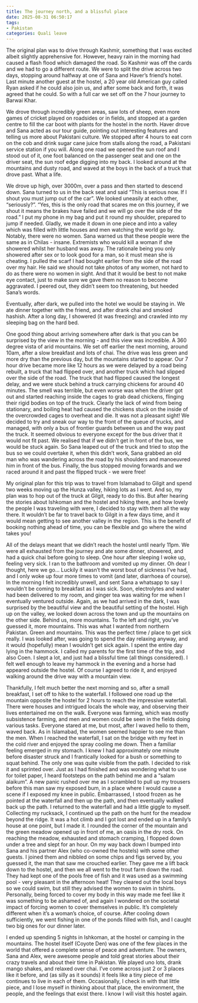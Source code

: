 ```yaml
---
title: The journey north, and a blissful place
date: 2025-08-31 06:50:17
tags:
- Pakistan
categories: Quali leave
---
```

The original plan was to drive through Kashmir, something that I was excited albeit slightly apprehensive for. However, heavy rain in the morning had caused a flash flood which damaged the road. So Kashmir was off the cards and we had to go a different route. We were to split the drive across two days, stopping around halfway at one of Sana and Haver’s friend’s hotel. Last minute another guest at the hostel, a 20 year old American guy called Ryan asked if he could also join us, and after some back and forth, it was agreed that he could. So with a full car we set off on the 7 hour journey to Barwai Khar. 

We drove through incredibly green areas, saw lots of sheep, even more games of cricket played on roadsides or in fields, and stopped at a garden centre to fill the car boot with plants for the hostel in the north. Haver drove and Sana acted as our tour guide, pointing out interesting features and telling us more about Pakistani culture. We stopped after 4 hours to eat corn on the cob and drink sugar cane juice from stalls along the road, a Pakistani service station if you will. Along one road we opened the sun roof and I stood out of it, one foot balanced on the passenger seat and one on the driver seat, the sun roof edge digging into my back. I looked around at the mountains and dusty road, and waved at the boys in the back of a truck that drove past. What a life.

We drove up high, over 3000m, over a pass and then started to descend down. Sana turned to us in the back seat and said “This is serious now. If I shout you must jump out of the car”. We looked uneasily at each other, “seriously?”. “Yes, this is the only road that scares me on this journey, if we shout it means the brakes have failed and we will go over the side of the road.” I put my phone in my bag and put it round my shoulder, prepared to jump if needed. Gladly, we made it down in one piece and into a valley which was filled with little houses and men watching the world go by. Notably, there were no women. Sana warned us that these people were the same as in Chilas - insane. Extremists who would kill a woman if she showered whilst her husband was away. The rationale being you only showered after sex or to look good for a man, so it must mean she is cheating. I pulled the scarf I had bought earlier from the side of the road over my hair. He said we should not take photos of any women, not hard to do as there were no women in sight. And that it would be best to not make eye contact, just to make sure we gave them no reason to become aggravated. I peered out, they didn’t seem too threatening, but heeded Sana’s words.

Eventually, after dark, we pulled into the hotel we would be staying in. We ate dinner together with the friend, and after drank chai and smoked hashish. After a long day, I showered (it was freezing) and crawled into my sleeping bag on the hard bed.

One good thing about arriving somewhere after dark is that you can be surprised by the view in the morning - and this view was incredible. A 360 degree vista of arid mountains. We set off earlier the next morning, around 10am, after a slow breakfast and lots of chai. The drive was less green and more dry than the previous day, but the mountains started to appear. Our 7 hour drive became more like 12 hours as we were delayed by a road being rebuilt, a truck that had flipped over, and another truck which had slipped over the side of the road. The truck that had flipped caused the longest delay, and we were stuck behind a truck carrying chickens for around 40 minutes. The smell was terrible, but even worse was when the driver got out and started reaching inside the cages to grab dead chickens, flinging their rigid bodies on top of the truck. Clearly the lack of wind from being stationary, and boiling heat had caused the chickens stuck on the inside of the overcrowded cages to overheat and die. It was not a pleasant sight! We decided to try and sneak our way to the front of the queue of trucks, and managed, with only a bus of frontier guards between us and the way past the truck. It seemed obvious to everyone except for the bus driver that it would not fit past. We realised that if we didn’t get in front of the bus, we would be stuck again. So Sana leaped out of the truck and tried to stop the bus so we could overtake it, when this didn’t work, Sana grabbed an old man who was wandering across the road by his shoulders and manoeuvred him in front of the bus. Finally, the bus stopped moving forwards and we raced around it and past the flipped truck - we were free!

My original plan for this trip was to travel from Islamabad to Gilgit and spend two weeks moving up the Hunza valley, hiking lots as I went. And so, my plan was to hop out of the truck at Gilgit, ready to do this. But after hearing the stories about Ishkoman and the hostel and hiking there, and how lovely the people I was traveling with were, I decided to stay with them all the way there. It wouldn’t be far to travel back to Gilgit in a few days time, and it would mean getting to see another valley in the region. This is the benefit of booking nothing ahead of time, you can be flexible and go where the wind takes you!

All of the delays meant that we didn’t reach the hostel until nearly 11pm. We were all exhausted from the journey and ate some dinner, showered, and had a quick chai before going to sleep. One hour after sleeping I woke up, feeling very sick. I ran to the bathroom and vomited up my dinner. Oh dear I thought, here we go… Luckily it wasn’t the worst bout of sickness I’ve had, and I only woke up four more times to vomit (and later, diarrhoea of course). In the morning I felt incredibly unwell, and sent Sana a whatsapp to say I wouldn’t be coming to breakfast as I was sick. Soon, electrolytes and water had been delivered to my room, and ginger tea was waiting for me when I eventually ventured outside. Again, as we had arrived in the dark, I was surprised by the beautiful view and the beautiful setting of the hostel. High up on the valley, we looked down across the town and up the mountains on the other side. Behind us, more mountains. To the left and right, you’ve guessed it, more mountains. This was what I wanted from northern Pakistan. Green and mountains. This was the perfect time / place to get sick really. I was looked after, was going to spend the day relaxing anyway, and it would (hopefully) mean I wouldn’t get sick again. I spent the entire day lying in the hammock. I called my parents for the first time of the trip, and also Coen. I slept a lot, and just had a blissful time (all things considered). I felt well enough to leave my hammock in the evening and a horse had appeared outside the hostel. Of course I agreed to ride it, and enjoyed walking around the drive way with a mountain view. 

Thankfully, I felt much better the next morning and so, after a small breakfast, I set off to hike to the waterfall. I followed one road up the mountain opposite the hostel for 2 hours to reach the impressive waterfall. There were houses and intrigued locals the whole way, and observing their lives entertained me on the walk. Everyone was farming, which was mostly subsistence farming, and men and women could be seen in the fields doing various tasks. Everyone stared at me, but most, after I waved hello to them, waved back. As in Islamabad, the women seemed happier to see me than the men. When I reached the waterfall, I sat on the bridge with my feet in the cold river and enjoyed the spray cooling me down. Then a familiar feeling emerged in my stomach. I knew I had approximately one minute before disaster struck and I frantically looked for a bush or something to squat behind. The only one was quite visible from the path. I decided to risk it and sprinted over. Just as I had finished and was wondering what to use for toilet paper, I heard footsteps on the path behind me and a “salam alaikum”. A new panic rushed over me as I scrambled to pull up my trousers before this man saw my exposed bum, in a place where I would cause a scene if I exposed my knee in public. Embarrassed, I stood frozen as he pointed at the waterfall and then up the path, and then eventually walked back up the path. I returned to the waterfall and had a little giggle to myself. Collecting my rucksack, I continued up the path on the hunt for the meadow beyond the ridge. It was a hot climb and I got lost and ended up in a family’s house at one point, but I made it. I rounded the corner of the mountain and the green meadow opened up in front of me, an oasis in the dry rock. On reaching the meadow, exhausted and stomach cramping, I flopped down under a tree and slept for an hour. On my way back down I bumped into Sana and his partner Alex (who co-owned the hostels) with some other guests. I joined them and nibbled on some chips and figs served by, you guessed it, the man that saw me crouched earlier. They gave me a lift back down to the hostel, and then we all went to the trout farm down the road. They had kept one of the pools free of fish and it was used as a swimming pool - very pleasant in the afternoon heat! They cleared out the local boys so we could swim, but still they advised the women to swim in tshirts. Personally, being forced to cover my body in this way made me feel like it was something to be ashamed of, and again I wondered on the societal impact of forcing women to cover themselves in public. It’s completely different when it’s a woman’s choice, of course. After cooling down sufficiently, we went fishing in one of the ponds filled with fish, and I caught two big ones for our dinner later.

I ended up spending 5 nights in Ishkoman, at the hostel or camping in the mountains. The hostel itself (Coyote Den) was one of the few places in the world that offered a complete sense of peace and adventure. The owners, Sana and Alex, were awesome people and told great stories about their crazy travels and about their time in Pakistan. We played uno lots, drank mango shakes, and relaxed over chai. I’ve come across just 2 or 3 places like it before, and (as silly as it sounds) it feels like a tiny piece of me continues to live in each of them. Occasionally, I check in with that little piece, and I lose myself in thinking about that place, the environment, the people, and the feelings that exist there. I know I will visit this hostel again.